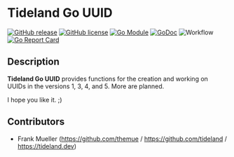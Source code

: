 # Tideland Go UUID

[![GitHub release](https://img.shields.io/github/release/tideland/go-uuid.svg)](https://github.com/tideland/go-uuid)
[![GitHub license](https://img.shields.io/badge/license-New%20BSD-blue.svg)](https://raw.githubusercontent.com/tideland/go-uuid/master/LICENSE)
[![Go Module](https://img.shields.io/github/go-mod/go-version/tideland/go-uuid)](https://github.com/tideland/go-uuid/blob/master/go.mod)
[![GoDoc](https://godoc.org/tideland.dev/go/uuid?status.svg)](https://pkg.go.dev/mod/tideland.dev/go/uuid?tab=packages)
![Workflow](https://github.com/tideland/go-uuid/actions/workflows/go.yml/badge.svg)
[![Go Report Card](https://goreportcard.com/badge/github.com/tideland/go-uuid)](https://goreportcard.com/report/tideland.dev/go/uuid)

## Description

**Tideland Go UUID** provides functions for the creation and working on UUIDs in the versions
1, 3, 4, and 5. More are planned.

I hope you like it. ;)

## Contributors

- Frank Mueller (https://github.com/themue / https://github.com/tideland / https://tideland.dev)

